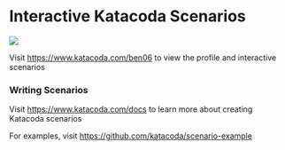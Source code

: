 # Interactive Katacoda Scenarios

[![](http://shields.katacoda.com/katacoda/ben06/count.svg)](https://www.katacoda.com/ben06 "Get your profile on Katacoda.com")

Visit https://www.katacoda.com/ben06 to view the profile and interactive scenarios

### Writing Scenarios
Visit https://www.katacoda.com/docs to learn more about creating Katacoda scenarios

For examples, visit https://github.com/katacoda/scenario-example
